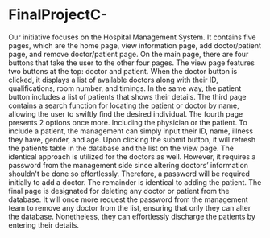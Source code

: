 # FinalProjectC-
Our initiative focuses on the Hospital Management System. It contains five pages, which are the home page, view information page, add doctor/patient page, and remove doctor/patient page. On the main page, there are four buttons that take the user to the other four pages. The view page features two buttons at the top: doctor and patient. When the doctor button is clicked, it displays a list of available doctors along with their ID, qualifications, room number, and timings. In the same way, the patient button includes a list of patients that shows their details. The third page contains a search function for locating the patient or doctor by name, allowing the user to swiftly find the desired individual. The fourth page presents 2 options once more. Including the physician or the patient. To include a patient, the management can simply input their ID, name, illness they have, gender, and age. Upon clicking the submit button, it will refresh the patients table in the database and the list on the view page. The identical approach is utilized for the doctors as well. However, it requires a password from the management side since altering doctors’ information shouldn't be done so effortlessly. Therefore, a password will be required initially to add a doctor. The remainder is identical to adding the patient. The final page is designated for deleting any doctor or patient from the database. It will once more request the password from the management team to remove any doctor from the list, ensuring that only they can alter the database. Nonetheless, they can effortlessly discharge the patients by entering their details.
